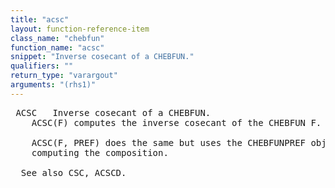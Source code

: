 ```yaml
---
title: "acsc"
layout: function-reference-item
class_name: "chebfun"
function_name: "acsc"
snippet: "Inverse cosecant of a CHEBFUN."
qualifiers: ""
return_type: "varargout"
arguments: "(rhs1)"
---
```


<pre class="help-text"> ACSC   Inverse cosecant of a CHEBFUN.
    ACSC(F) computes the inverse cosecant of the CHEBFUN F.
 
    ACSC(F, PREF) does the same but uses the CHEBFUNPREF object PREF when
    computing the composition.
 
  See also CSC, ACSCD.
</pre>